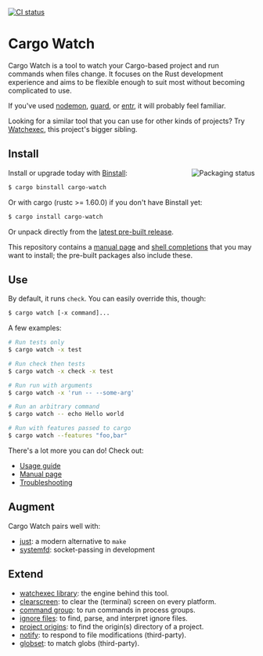 [![CI status](https://github.com/watchexec/cargo-watch/actions/workflows/check.yml/badge.svg)](https://github.com/watchexec/cargo-watch/actions/workflows/check.yml)

# Cargo Watch

Cargo Watch is a tool to watch your Cargo-based project and run commands when files change. It
focuses on the Rust development experience and aims to be flexible enough to suit most without
becoming complicated to use.

If you've used [nodemon], [guard], or [entr], it will probably feel familiar.

[nodemon]: http://nodemon.io/
[entr]: https://github.com/eradman/entr
[guard]: http://guardgem.org/

Looking for a similar tool that you can use for other kinds of projects?
Try [Watchexec](https://github.com/watchexec/watchexec), this project's bigger sibling.

## Install

<a href="https://repology.org/project/cargo-watch/versions"><img align="right" src="https://repology.org/badge/vertical-allrepos/cargo-watch.svg" alt="Packaging status"></a>

Install or upgrade today with [Binstall](https://github.com/ryankurte/cargo-binstall):

```bash
$ cargo binstall cargo-watch
```

Or with cargo (rustc >= 1.60.0) if you don't have Binstall yet:

```bash
$ cargo install cargo-watch
```

Or unpack directly from the [latest pre-built release](https://github.com/watchexec/cargo-watch/releases/latest).

This repository contains a [manual page](./cargo-watch.1) and [shell completions](./completions)
that you may want to install; the pre-built packages also include these.

## Use

By default, it runs `check`. You can easily override this, though:

```bash
$ cargo watch [-x command]...
```

A few examples:

```bash
# Run tests only
$ cargo watch -x test

# Run check then tests
$ cargo watch -x check -x test

# Run run with arguments
$ cargo watch -x 'run -- --some-arg'

# Run an arbitrary command
$ cargo watch -- echo Hello world

# Run with features passed to cargo
$ cargo watch --features "foo,bar"
```

There's a lot more you can do! Check out:

- [Usage guide](./USAGE.md)
- [Manual page](./cargo-watch.1.ronn)
- [Troubleshooting](./TROUBLESHOOT.md)

## Augment

Cargo Watch pairs well with:

- [just](https://github.com/casey/just): a modern alternative to `make`
- [systemfd](https://github.com/mitsuhiko/systemfd): socket-passing in development

## Extend

- [watchexec library](https://github.com/watchexec/watchexec/tree/main/crates/lib): the engine behind this tool.
- [clearscreen](https://github.com/watchexec/clearscreen): to clear the (terminal) screen on every platform.
- [command group](https://github.com/watchexec/command-group): to run commands in process groups.
- [ignore files](https://github.com/watchexec/watchexec/tree/main/crates/ignore-files): to find, parse, and interpret ignore files.
- [project origins](https://github.com/watchexec/watchexec/tree/main/crates/project-origins): to find the origin(s) directory of a project.
- [notify](https://github.com/notify-rs/notify): to respond to file modifications (third-party).
- [globset](https://crates.io/crates/globset): to match globs (third-party).
